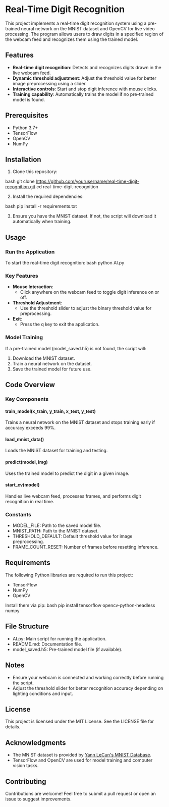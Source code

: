 # Real-Time Digit Recognition

This project implements a real-time digit recognition system using a pre-trained neural network on the MNIST dataset and OpenCV for live video processing. The program allows users to draw digits in a specified region of the webcam feed and recognizes them using the trained model.

## Features
- **Real-time digit recognition**: Detects and recognizes digits drawn in the live webcam feed.
- **Dynamic threshold adjustment**: Adjust the threshold value for better image preprocessing using a slider.
- **Interactive controls**: Start and stop digit inference with mouse clicks.
- **Training capability**: Automatically trains the model if no pre-trained model is found.

## Prerequisites
- Python 3.7+
- TensorFlow
- OpenCV
- NumPy

## Installation

1. Clone this repository:
   
bash
   git clone https://github.com/yourusername/real-time-digit-recognition.git
   cd real-time-digit-recognition


2. Install the required dependencies:
   
bash
   pip install -r requirements.txt


3. Ensure you have the MNIST dataset. If not, the script will download it automatically when training.

## Usage

### Run the Application
To start the real-time digit recognition:
bash
python AI.py


### Key Features
- **Mouse Interaction**:
  - Click anywhere on the webcam feed to toggle digit inference on or off.
- **Threshold Adjustment**:
  - Use the threshold slider to adjust the binary threshold value for preprocessing.
- **Exit**:
  - Press the q key to exit the application.

### Model Training
If a pre-trained model (model_saved.h5) is not found, the script will:
1. Download the MNIST dataset.
2. Train a neural network on the dataset.
3. Save the trained model for future use.

## Code Overview

### Key Components

#### train_model(x_train, y_train, x_test, y_test)
Trains a neural network on the MNIST dataset and stops training early if accuracy exceeds 99%.

#### load_mnist_data()
Loads the MNIST dataset for training and testing.

#### predict(model, img)
Uses the trained model to predict the digit in a given image.

#### start_cv(model)
Handles live webcam feed, processes frames, and performs digit recognition in real time.

### Constants
- MODEL_FILE: Path to the saved model file.
- MNIST_PATH: Path to the MNIST dataset.
- THRESHOLD_DEFAULT: Default threshold value for image preprocessing.
- FRAME_COUNT_RESET: Number of frames before resetting inference.

## Requirements
The following Python libraries are required to run this project:
- TensorFlow
- NumPy
- OpenCV

Install them via pip:
bash
pip install tensorflow opencv-python-headless numpy


## File Structure
- AI.py: Main script for running the application.
- README.md: Documentation file.
- model_saved.h5: Pre-trained model file (if available).

## Notes
- Ensure your webcam is connected and working correctly before running the script.
- Adjust the threshold slider for better recognition accuracy depending on lighting conditions and input.

## License
This project is licensed under the MIT License. See the LICENSE file for details.

## Acknowledgments
- The MNIST dataset is provided by [Yann LeCun's MNIST Database](http://yann.lecun.com/exdb/mnist/).
- TensorFlow and OpenCV are used for model training and computer vision tasks.

## Contributing
Contributions are welcome! Feel free to submit a pull request or open an issue to suggest improvements.



